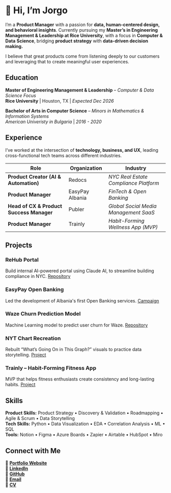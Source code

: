 # 👋 Hi, I’m **Jorgo**

I’m a **Product Manager** with a passion for **data, human-centered design, and behavioral insights**. Currently pursuing my **Master’s in Engineering Management & Leadership at Rice University**, with a focus in **Computer & Data** **Science**, bridging **product strategy** with **data-driven decision making.**

I believe that great products come from listening deeply to our customers and leveraging that to create meaningful user experiences.

## Education

**Master of Engineering Management & Leadership** – *Computer & Data Science Focus*  
**Rice University** | Houston, TX | *Expected Dec 2026*  

**Bachelor of Arts in Computer Science** – *Minors in Mathematics & Information Systems*  
*American Univeristy in Bulgaria* | *2016 - 2020*  


## Experience

I’ve worked at the intersection of **technology, business, and UX**, leading cross-functional tech teams across different industries. 

| Role | Organization | Industry |
|------|---------------|---------------|
| **Product Creator (AI & Automation)** | Redocs | *NYC Real Estate Compliance Platform* |
| **Product Manager** | EasyPay Albania | *FinTech & Open Banking* |
| **Head of CX & Product Success Manager** | Publer | *Global Social Media Management SaaS* | 
| **Product Manager** | Trainly | *Habit-Forming Wellness App (MVP)* | 


## Projects 

### **ReHub Portal**  
Build internal AI-powered portal using Claude AI, to streamline building compliance in NYC. [Repository](https://github.com/JorgoQ)

### **EasyPay Open Banking**  
Led the development of Albania's first Open Banking services. [Campaign](https://easypay.al/en/openbanking/)

### **Waze Churn Prediction Model**  
Machine Learning model to predict user churn for Waze. [Repository](https://github.com/jorgo-q/waze-churn-prediction-model)

### **NYT Chart Recreation**  
Rebuilt “What’s Going On in This Graph?” visuals to practice data storytelling. [Project](https://github.com/Jorgo-Rice/RCEL_506)

### **Trainly – Habit-Forming Fitness App**  
MVP that helps fitness enthusiasts create consistency and long-lasting habits. [Project](https://www.jorgoqirjaj.com/#projects)


## Skills

**Product Skills:** Product Strategy • Discovery & Validation • Roadmapping • Agile & Scrum • Data Storytelling <br>
**Tech Skills:** Python • Data Visualization • EDA • Correlation Analysis • ML • SQL <br>
**Tools:** Notion • Figma • Azure Boards • Zapier • Airtable • HubSpot • Miro 

## Connect with Me

📎 [**Portfolio Website**](https://www.jorgoqirjaj.com)  
💼 [**LinkedIn**](https://www.linkedin.com/in/jorgo-qirjaj-721a44120/)  
🐙 [**GitHub**](https://github.com/jorgo-q)  
📧 [**Email**](qirjaj.jorgo@gmail.com) <br>
📄 [**CV**](https://www.jorgoqirjaj.com/cv) 


